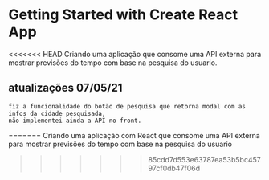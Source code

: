 # Getting Started with Create React App

<<<<<<< HEAD
Criando uma aplicação que consome uma API externa para mostrar previsões do tempo 
com base na pesquisa do usuario.

## atualizações 07/05/21
    fiz a funcionalidade do botão de pesquisa que retorna modal com as infos da cidade pesquisada,
    não implementei ainda a API no front.
=======
Criando uma aplicação com React que consome uma API externa para mostrar previsões do tempo 
com base na pesquisa do usuario
>>>>>>> 85cdd7d553e63787ea53b5bc45797cf0db47f06d
